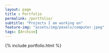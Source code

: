 ```yaml
---
layout: page
title : Portfolio
permalink: /portfolio/
subtitle: "Projects I am working on" 
feature-img: "assets/img/pexels/computer.jpeg"
tags: [Archive]
---
```


{% include portfolio.html %}

